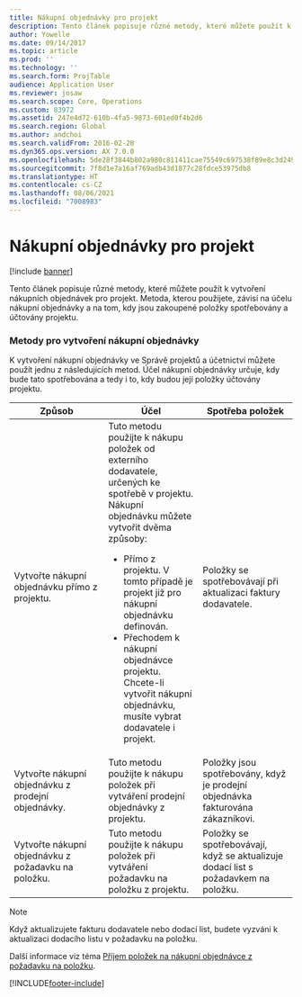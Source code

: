 ```yaml
---
title: Nákupní objednávky pro projekt
description: Tento článek popisuje různé metody, které můžete použít k vytvoření nákupních objednávek pro projekt. Metoda, kterou použijete, závisí na účelu nákupní objednávky a na tom, kdy jsou zakoupené položky spotřebovány a účtovány projektu.
author: Yowelle
ms.date: 09/14/2017
ms.topic: article
ms.prod: ''
ms.technology: ''
ms.search.form: ProjTable
audience: Application User
ms.reviewer: josaw
ms.search.scope: Core, Operations
ms.custom: 83972
ms.assetid: 247e4d72-610b-4fa5-9873-601ed0f4b2d6
ms.search.region: Global
ms.author: andchoi
ms.search.validFrom: 2016-02-28
ms.dyn365.ops.version: AX 7.0.0
ms.openlocfilehash: 5de28f3844b802a980c811411cae75549c697538f89e8c3d2495ea171a188524
ms.sourcegitcommit: 7f8d1e7a16af769adb43d1877c28fdce53975db8
ms.translationtype: HT
ms.contentlocale: cs-CZ
ms.lasthandoff: 08/06/2021
ms.locfileid: "7008983"
---
```

# <a name="purchase-orders-for-a-project"></a>Nákupní objednávky pro projekt

[!include [banner](../includes/banner.md)]

Tento článek popisuje různé metody, které můžete použít k vytvoření nákupních objednávek pro projekt. Metoda, kterou použijete, závisí na účelu nákupní objednávky a na tom, kdy jsou zakoupené položky spotřebovány a účtovány projektu.

### <a name="methods-for-creating-a-purchase-order"></a>Metody pro vytvoření nákupní objednávky

K vytvoření nákupní objednávky ve Správě projektů a účetnictví můžete použít jednu z následujících metod. Účel nákupní objednávky určuje, kdy bude tato spotřebována a tedy i to, kdy budou její položky účtovány projektu.

<table>
<colgroup>
<col width="33%" />
<col width="33%" />
<col width="33%" />
</colgroup>
<thead>
<tr class="header">
<th>Způsob</th>
<th>Účel</th>
<th>Spotřeba položek</th>
</tr>
</thead>
<tbody>
<tr class="odd">
<td>Vytvořte nákupní objednávku přímo z projektu.</td>
<td>Tuto metodu použijte k nákupu položek od externího dodavatele, určených ke spotřebě v projektu. Nákupní objednávku můžete vytvořit dvěma způsoby:
<ul>
<li>Přímo z projektu. V tomto případě je projekt již pro nákupní objednávku definován.</li>
<li>Přechodem k nákupní objednávce projektu. Chcete-li vytvořit nákupní objednávku, musíte vybrat dodavatele i projekt.</li>
</ul></td>
<td>Položky se spotřebovávají při aktualizaci faktury dodavatele.</td>
</tr>
<tr class="even">
<td>Vytvořte nákupní objednávku z prodejní objednávky.</td>
<td>Tuto metodu použijte k nákupu položek při vytváření prodejní objednávky z projektu.</td>
<td>Položky jsou spotřebovány, když je prodejní objednávka fakturována zákazníkovi.</td>
</tr>
<tr class="odd">
<td>Vytvořte nákupní objednávku z požadavku na položku.</td>
<td>Tuto metodu použijte k nákupu položek při vytváření požadavku na položku z projektu.</td>
<td>Položky se spotřebovávají, když se aktualizuje dodací list s požadavkem na položku.</td>
</tr>
</tbody>
</table>

> [!NOTE] 
> Když aktualizujete fakturu dodavatele nebo dodací list, budete vyzváni k aktualizaci dodacího listu v požadavku na položku.

Další informace viz téma [Příjem položek na nákupní objednávce z požadavku na položku](tasks/receive-items-purchase-order-item-requirement.md).



[!INCLUDE[footer-include](../includes/footer-banner.md)]